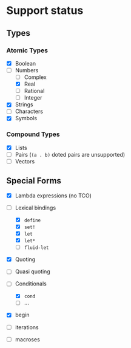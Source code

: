 # Support status
## Types
### Atomic Types
- [x] Boolean
- [ ] Numbers
  * [ ] Complex
  * [x] Real
  * [ ] Rational
  * [ ] Integer
- [x] Strings
- [ ] Characters
- [x] Symbols
### Compound Types
- [x] Lists
- [ ] Pairs (`(a . b)` doted pairs are unsupported)
- [ ] Vectors
## Special Forms
- [x] Lambda expressions (no TCO)
- [ ] Lexical bindings
  * [x] `define`
  * [x] `set!`
  * [x] `let`
  * [x] `let*`
  * [ ] `fluid-let`
- [x] Quoting
- [ ] Quasi quoting
- [ ] Conditionals
  * [x] `cond`
  * [ ] ...
- [x] begin
- [ ] iterations
- [ ] macroses



